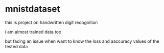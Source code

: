 # mnistdataset

this is project on handwritten digit recognition 

i am almost trained data too 

but facing an issue when want to know the loss and aaccuracy values of the tested data 

